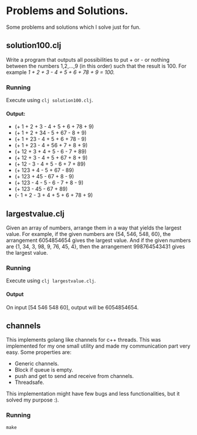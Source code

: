 # Problems and Solutions.
Some problems and solutions which I solve just for fun.

## solution100.clj
  Write a program that outputs all possibilities to put + or - or nothing between the numbers 1,2,…,9 (in this order) such that the result is 100. For example *1 + 2 + 3 - 4 + 5 + 6 + 78 + 9 = 100.*
  
  ### Running
  Execute using `clj solution100.clj`.
  
  #### Output: 
 * (+ 1 + 2 + 3 - 4 + 5 + 6 + 78 + 9)                                                                                                                                                                                                    
 * (+ 1 + 2 + 34 - 5 + 67 - 8 + 9)
 * (+ 1 + 23 - 4 + 5 + 6 + 78 - 9)
 * (+ 1 + 23 - 4 + 56 + 7 + 8 + 9)
 * (+ 12 + 3 + 4 + 5 - 6 - 7 + 89)
 * (+ 12 + 3 - 4 + 5 + 67 + 8 + 9)
 * (+ 12 - 3 - 4 + 5 - 6 + 7 + 89)
 * (+ 123 + 4 - 5 + 67 - 89)
 * (+ 123 + 45 - 67 + 8 - 9)
 * (+ 123 - 4 - 5 - 6 - 7 + 8 - 9)
 * (+ 123 - 45 - 67 + 89)
 * (- 1 + 2 - 3 + 4 + 5 + 6 + 78 + 9)


## largestvalue.clj
  Given an array of numbers, arrange them in a way that yields the largest value. For example, if the given numbers are {54, 546, 548, 60}, the arrangement 6054854654 gives the largest value. And if the given numbers are {1, 34, 3, 98, 9, 76, 45, 4}, then the arrangement 998764543431 gives the largest value.
  
  ### Running
  Execute using `clj largestvalue.clj`.
  
  #### Output
  On input [54 546 548 60], output will be 6054854654.
  
  ## channels
   This implements golang like channels for c++ threads. This was implemented for my one small utility and made my communication part very easy. Some properties are:
   * Generic channels.
   * Block if queue is empty.
   * push and get to send and receive from channels.
   * Threadsafe.
   
   This implementation might have few bugs and less functionalities, but it solved my purpose :).
    
   ### Running
   `make`
      
   
